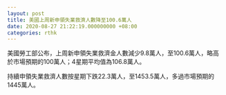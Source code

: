 ```yaml
---
layout: post
title: 美國上周新申領失業救濟人數降至100.6萬人
date: 2020-08-27 21:22:19.000000000 +08:00
categories: rthk
---
```


美國勞工部公布，上周新申領失業救濟金人數減少9.8萬人，至100.6萬人，略高於市場預期的100萬人；4星期平均值為106.8萬人。

持續申領失業救濟人數按星期下跌22.3萬人，至1453.5萬人，多過市場預期的1445萬人。
